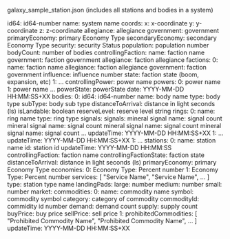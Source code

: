 galaxy_sample_station.json (includes all stations and bodies in a system)

id64: id64-number
name: system name
coords:
	x: x-coordinate
	y: y-coordinate
	z: z-coordinate
allegiance: allegiance
government: government
primaryEconomy: primary Economy Type
secondaryEconomy: secondary Economy Type
security: security Status
population: population number
bodyCount: number of bodies
controllingFaction:
	name: faction name
	government: faction government
	allegiance: faction allegiance
factions:
	0:
		name: faction name
		allegiance: faction allegiance
		government: faction government
		influence: influence number
		state: faction state (boom, expansion, etc)
	1: 
		...
controllingPower: power name
powers:
	0: power name
	1: power name
	...
powerState: powerState
date: YYYY-MM-DD HH:MM:SS+XX
bodies:
	0:
		id64: id64-number
		name: body name
		type: body type
		subType: body sub type
		distanceToArrival: distance in light seconds (ls)
		isLandable: boolean
		reserveLevel: reserve level string
		rings:
			0:
				name: ring name
				type: ring type
				signals:
					signals:
						mineral signal name: signal count
						mineral signal name: signal count
						mineral signal name: signal count
						mineral signal name: signal count
						...
				updateTime: YYYY-MM-DD HH:MM:SS+XX
			1:
				...
		updateTime: YYYY-MM-DD HH:MM:SS+XX
	1:
		...
stations:
	0:
		name: station name
		id: station id
		updateTime: YYYY-MM-DD HH:MM:SS
		controllingFaction: faction name
		controllingFactionState: faction state
		distanceToArrival: distance in light seconds (ls)
		primaryEconomy: primary Economy Type
		economies: 
			0:
				Economy Type: Percent number
			1:
				Economy Type: Percent number
		services: 
			[ "Service Name", "Service Name", ... ]
		type: station type name	
		landingPads:
			large: number
			medium: number
			small: number
		market: 
				commodities: 
					0:
						name: commodity name
						symbol: commodity symbol
						category: category of commodity
						commodityId: commidity id number
						demand: demand count
						supply: supply count
						buyPrice: buy price
						sellPrice: sell price
					1:
				prohibitedCommodities: [
					"Prohibited Commodity Name", "Prohibited Commodity Name",
					...
				]
				updateTime: YYYY-MM-DD HH:MM:SS+XX
